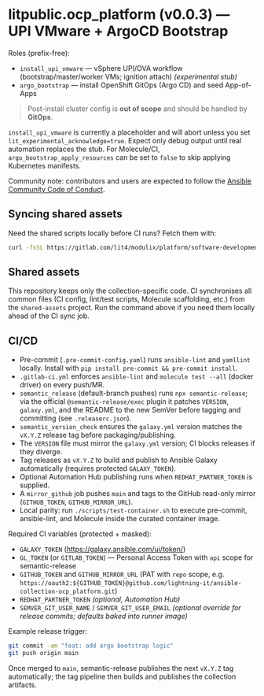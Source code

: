 # litpublic.ocp_platform (v0.0.3) — UPI VMware + ArgoCD Bootstrap

Roles (prefix-free):
- `install_upi_vmware` — vSphere UPI/OVA workflow (bootstrap/master/worker VMs; ignition attach) *(experimental stub)*
- `argo_bootstrap` — install OpenShift GitOps (Argo CD) and seed App-of-Apps

> Post-install cluster config is **out of scope** and should be handled by **GitOps**.

`install_upi_vmware` is currently a placeholder and will abort unless you set
`lit_experimental_acknowledge=true`. Expect only debug output until real automation replaces the stub.
For Molecule/CI, `argo_bootstrap_apply_resources` can be set to `false` to skip applying Kubernetes manifests.

Community note: contributors and users are expected to follow the [Ansible Community Code of Conduct](CODE_OF_CONDUCT.md).

## Syncing shared assets

Need the shared scripts locally before CI runs? Fetch them with:

```bash
curl -fsSL https://gitlab.com/lit4/modulix/platform/software-development-ecosystem/automation-tools/shared-assets/-/raw/main/collections/common/scripts/sync_shared_assets.sh | bash
```

## Shared assets

This repository keeps only the collection-specific code. CI synchronises all common files
(CI config, lint/test scripts, Molecule scaffolding, etc.) from the `shared-assets` project.
Run the command above if you need them locally ahead of the CI sync job.

## CI/CD

- Pre-commit (`.pre-commit-config.yaml`) runs `ansible-lint` and `yamllint` locally. Install with `pip install pre-commit && pre-commit install`.
- `.gitlab-ci.yml` enforces `ansible-lint` and `molecule test --all` (docker driver) on every push/MR.
- `semantic_release` (default-branch pushes) runs `npx semantic-release`; via the official `@semantic-release/exec` plugin it patches `VERSION`, `galaxy.yml`, and the README to the new SemVer before tagging and committing (see `.releaserc.json`).
- `semantic_version_check` ensures the `galaxy.yml` version matches the `vX.Y.Z` release tag before packaging/publishing.
- The `VERSION` file must mirror the `galaxy.yml` version; CI blocks releases if they diverge.
- Tag releases as `vX.Y.Z` to build and publish to Ansible Galaxy automatically (requires protected `GALAXY_TOKEN`).
- Optional Automation Hub publishing runs when `REDHAT_PARTNER_TOKEN` is supplied.
- A `mirror_github` job pushes `main` and tags to the GitHub read-only mirror (`GITHUB_TOKEN`, `GITHUB_MIRROR_URL`).
- Local parity: run `./scripts/test-container.sh` to execute pre-commit, ansible-lint, and Molecule inside the curated container image.

Required CI variables (protected + masked):

- `GALAXY_TOKEN` (https://galaxy.ansible.com/ui/token/)
- `GL_TOKEN` (or `GITLAB_TOKEN`) — Personal Access Token with `api` scope for semantic-release
- `GITHUB_TOKEN` and `GITHUB_MIRROR_URL` (PAT with `repo` scope, e.g. `https://oauth2:${GITHUB_TOKEN}@github.com/lightning-it/ansible-collection-ocp_platform.git`)
- `REDHAT_PARTNER_TOKEN` *(optional, Automation Hub)*
- `SEMVER_GIT_USER_NAME` / `SEMVER_GIT_USER_EMAIL` *(optional override for release commits; defaults baked into runner image)*

Example release trigger:

```bash
git commit -am "feat: add argo bootstrap logic"
git push origin main
```

Once merged to `main`, semantic-release publishes the next `vX.Y.Z` tag automatically; the tag pipeline then builds and publishes the collection artifacts.

